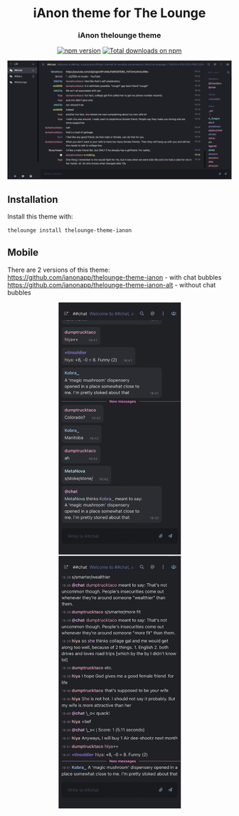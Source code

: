 <h1 align="center">
	iAnon theme for The Lounge
</h1>

<h3 align="center">
	iAnon thelounge theme
</h3>

<p align="center">
	<a href="https://yarn.pm/thelounge-theme-ianon"><img
		alt="npm version"
		src="https://img.shields.io/npm/v/thelounge-theme-ianon.svg?style=flat-square"></a>
	<a href="https://npm-stat.com/charts.html?package=thelounge-theme-ianon&from=2016-02-12"><img
		alt="Total downloads on npm"
		src="https://img.shields.io/npm/dt/thelounge-theme-ianon.svg?colorB=007dc7&style=flat-square"></a>
</p>

<p align="center">
	<img width="550" alt="Screenshot of the iAnon theme for The Lounge"  src="https://raw.githubusercontent.com/ianonapp/thelounge-theme-ianon/master/preview-desktop.png">
</p>

## Installation

Install this theme with:

```sh
thelounge install thelounge-theme-ianon
```

## Mobile
There are 2 versions of this theme: \
https://github.com/ianonapp/thelounge-theme-ianon - with chat bubbles \
https://github.com/ianonapp/thelounge-theme-ianon-alt - without chat bubbles

<p align="center">
	<img width="275px" alt="Screenshot of the mobile bubbles version"  src="https://raw.githubusercontent.com/ianonapp/thelounge-theme-ianon/master/preview-mobile-bubbles.png">
	<img width="275px" alt="Screenshot of the mobile standard version"  src="https://raw.githubusercontent.com/ianonapp/thelounge-theme-ianon/master/preview-mobile-standard.png">
</p>

